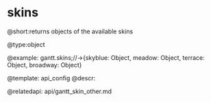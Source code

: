 skins
=============
@short:returns objects of the available skins
	

@type:object

@example:
gantt.skins;//->{skyblue: Object, meadow: Object, terrace: Object, broadway: Object}

@template:	api_config
@descr:


@relatedapi:
	api/gantt_skin_other.md